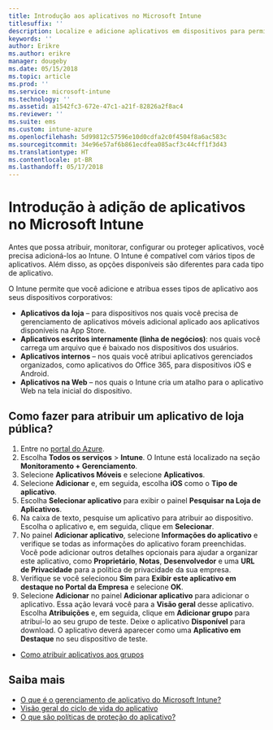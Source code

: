 ```yaml
---
title: Introdução aos aplicativos no Microsoft Intune
titlesuffix: ''
description: Localize e adicione aplicativos em dispositivos para permitir que os colaboradores realizem seus trabalhos.
keywords: ''
author: Erikre
ms.author: erikre
manager: dougeby
ms.date: 05/15/2018
ms.topic: article
ms.prod: ''
ms.service: microsoft-intune
ms.technology: ''
ms.assetid: a1542fc3-672e-47c1-a21f-82826a2f8ac4
ms.reviewer: ''
ms.suite: ems
ms.custom: intune-azure
ms.openlocfilehash: 5d99812c57596e10d0cdfa2c0f4504f8a6ac583c
ms.sourcegitcommit: 34e96e57af6b861ecdfea085acf3c44cff1f3d43
ms.translationtype: HT
ms.contentlocale: pt-BR
ms.lasthandoff: 05/17/2018
---
```

# <a name="get-started-with-adding-apps-in-microsoft-intune"></a>Introdução à adição de aplicativos no Microsoft Intune

Antes que possa atribuir, monitorar, configurar ou proteger aplicativos, você precisa adicioná-los ao Intune. O Intune é compatível com vários tipos de aplicativos. Além disso, as opções disponíveis são diferentes para cada tipo de aplicativo.

O Intune permite que você adicione e atribua esses tipos de aplicativo aos seus dispositivos corporativos:
- **Aplicativos da loja** – para dispositivos nos quais você precisa de gerenciamento de aplicativos móveis adicional aplicado aos aplicativos disponíveis na App Store.
- **Aplicativos escritos internamente (linha de negócios)**: nos quais você carrega um arquivo que é baixado nos dispositivos dos usuários.
- **Aplicativos internos** – nos quais você atribui aplicativos gerenciados organizados, como aplicativos do Office 365, para dispositivos iOS e Android.
- **Aplicativos na Web** – nos quais o Intune cria um atalho para o aplicativo Web na tela inicial do dispositivo.

## <a name="how-do-i-assign-a-public-store-app"></a>Como fazer para atribuir um aplicativo de loja pública?

1. Entre no [portal do Azure](https://portal.azure.com).
2. Escolha **Todos os serviços** > **Intune**. O Intune está localizado na seção **Monitoramento + Gerenciamento**.
3. Selecione **Aplicativos Móveis** e selecione **Aplicativos**.
4. Selecione **Adicionar** e, em seguida, escolha **iOS** como o **Tipo de aplicativo**.
5. Escolha **Selecionar aplicativo** para exibir o painel **Pesquisar na Loja de Aplicativos**.
6. Na caixa de texto, pesquise um aplicativo para atribuir ao dispositivo. Escolha o aplicativo e, em seguida, clique em **Selecionar**.
7. No painel **Adicionar aplicativo**, selecione **Informações do aplicativo** e verifique se todas as informações do aplicativo foram preenchidas. Você pode adicionar outros detalhes opcionais para ajudar a organizar este aplicativo, como **Proprietário**, **Notas**, **Desenvolvedor** e uma **URL de Privacidade** para a política de privacidade da sua empresa.
8. Verifique se você selecionou **Sim** para **Exibir este aplicativo em destaque no Portal da Empresa** e selecione **OK**.
9. Selecione **Adicionar** no painel **Adicionar aplicativo** para adicionar o aplicativo. Essa ação levará você para a **Visão geral** desse aplicativo. Escolha **Atribuições** e, em seguida, clique em **Adicionar grupo** para atribuí-lo ao seu grupo de teste. Deixe o aplicativo **Disponível** para download. O aplicativo deverá aparecer como uma **Aplicativo em Destaque** no seu dispositivo de teste.


- [Como atribuir aplicativos aos grupos](apps-deploy.md)

## <a name="learn-more"></a>Saiba mais

* [O que é o gerenciamento de aplicativo do Microsoft Intune?](app-management.md)
* [Visão geral do ciclo de vida do aplicativo](app-lifecycle.md)
* [O que são políticas de proteção do aplicativo?](app-protection-policy.md)
